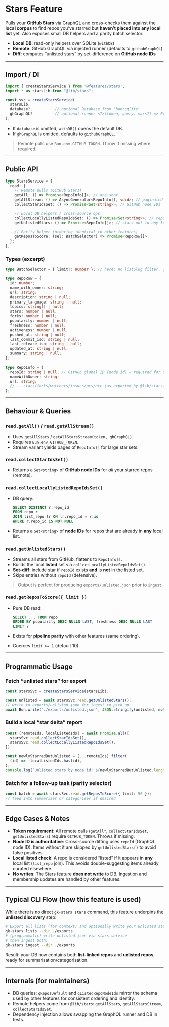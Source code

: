 # Stars Feature

Pulls your **GitHub Stars** via GraphQL and cross-checks them against the **local corpus** to find repos you’ve starred but **haven’t placed into any local list** yet.
Also exposes small DB helpers and a parity batch selector.

- **Local DB**: read-only helpers over SQLite (`withDB`)
- **Remote**: GitHub GraphQL via injected runner (defaults to `githubGraphQL`)
- **Diff**: computes “unlisted stars” by set-difference on **GitHub node IDs**

---

## Import / DI

```ts
import { createStarsService } from '@features/stars';
import * as starsLib from "@lib/stars";

const svc = createStarsService(
  starsLib,
  database?,          // optional Database from 'bun:sqlite'
  ghGraphQL?          // optional runner <T>(token, query, vars?) => Promise<T>
);
```

- If `database` is omitted, `withDB()` opens the default DB.
- If `ghGraphQL` is omitted, defaults to `githubGraphQL`.

> Remote pulls use `Bun.env.GITHUB_TOKEN`. Throw if missing where required.

---

## Public API

```ts
type StarsService = {
  read: {
    // Remote pulls (GitHub Stars)
    getAll: () => Promise<RepoInfo[]>; // one-shot
    getAllStream: () => AsyncGenerator<RepoInfo[], void>; // paginated stream
    collectStarIdsSet: () => Promise<Set<string>>; // GitHub node IDs

    // Local DB helpers / cross-source ops
    collectLocallyListedRepoIdsSet: () => Promise<Set<string>>; // repo.repo_id for any locally listed repo
    getUnlistedStars: () => Promise<RepoInfo[]>; // stars not in any local list

    // Parity helper (ordering identical to other features)
    getReposToScore: (sel: BatchSelector) => Promise<RepoRow[]>;
  };
};
```

### Types (excerpt)

```ts
type BatchSelector = { limit?: number }; // here: no listSlug filter, global only

type RepoRow = {
  id: number;
  name_with_owner: string;
  url: string;
  description: string | null;
  primary_language: string | null;
  topics: string[] | null;
  stars: number | null;
  forks: number | null;
  popularity: number | null;
  freshness: number | null;
  activeness: number | null;
  pushed_at: string | null;
  last_commit_iso: string | null;
  last_release_iso: string | null;
  updated_at: string | null;
  summary: string | null;
};

type RepoInfo = {
  repoId: string | null; // GitHub global ID (node id) — required for diff
  nameWithOwner: string;
  url: string;
  // ...stars/forks/watchers/issues/prs/etc (as exported by @lib/stars)
};
```

---

## Behaviour & Queries

### `read.getAll()` / `read.getAllStream()`

- Uses `getAllStars` / `getAllStarsStream(token, ghGraphQL)`.
- Requires `Bun.env.GITHUB_TOKEN`.
- Stream variant yields pages of `RepoInfo[]` for large star sets.

### `read.collectStarIdsSet()`

- Returns a `Set<string>` of **GitHub node IDs** for _all_ your starred repos (remote).

### `read.collectLocallyListedRepoIdsSet()`

- DB query:

  ```sql
  SELECT DISTINCT r.repo_id
  FROM repo r
  JOIN list_repo lr ON lr.repo_id = r.id
  WHERE r.repo_id IS NOT NULL
  ```

- Returns a `Set<string>` of **node IDs** for repos that are already in **any** local list.

### `read.getUnlistedStars()`

- Streams all stars from GitHub, flattens to `RepoInfo[]`.
- Builds the local **listed** set via `collectLocallyListedRepoIdsSet()`.
- **Set-diff**: include star if `repoId` exists **and** is **not** in the listed set.
- Skips entries without `repoId` (defensive).

> Output is perfect for producing `exports/unlisted.json` prior to `ingest`.

### `read.getReposToScore({ limit })`

- Pure DB read:

  ```sql
  SELECT ... FROM repo
  ORDER BY popularity DESC NULLS LAST, freshness DESC NULLS LAST
  LIMIT ?
  ```

- Exists for **pipeline parity** with other features (same ordering).
- Coerces `limit >= 1` (default 10).

---

## Programmatic Usage

### Fetch “unlisted stars” for export

```ts
const starsSvc = createStarsService(starsLib);

const unlisted = await starsSvc.read.getUnlistedStars();
// write to exports/unlisted.json for ingest to pick up
await Bun.write("./exports/unlisted.json", JSON.stringify(unlisted, null, 2));
```

### Build a local “star delta” report

```ts
const [remoteIds, localListedIds] = await Promise.all([
  starsSvc.read.collectStarIdsSet(),
  starsSvc.read.collectLocallyListedRepoIdsSet(),
]);

const newlyStarredButUnlisted = [...remoteIds].filter(
  (id) => !localListedIds.has(id),
);
console.log(`Unlisted stars by node id: ${newlyStarredButUnlisted.length}`);
```

### Batch for a follow-up task (parity selector)

```ts
const batch = await starsSvc.read.getReposToScore({ limit: 50 });
// feed into summariser or categoriser if desired
```

---

## Edge Cases & Notes

- **Token requirement**: All remote calls (`getAll*`, `collectStarIdsSet`, `getUnlistedStars`) require `GITHUB_TOKEN`. Throws if missing.
- **Node ID is authoritative**: Cross-source diffing uses `repoId` (GraphQL node ID). Items without it are skipped by `getUnlistedStars()` to avoid false positives.
- **Local listed check**: A repo is considered “listed” if it appears in **any** local list (`list_repo` join). This avoids double-suggesting items already curated elsewhere.
- **No writes**: The Stars feature **does not write** to DB. Ingestion and membership updates are handled by other features.

---

## Typical CLI Flow (how this feature is used)

While there is no direct `gk-stars stars` command, this feature underpins the **unlisted discovery** step:

```bash
# Export all lists (for context) and optionally write your unlisted stars:
gk-stars lists --dir ./exports
# (programmatic) write unlisted.json via stars service
# then ingest both:
gk-stars ingest --dir ./exports
```

Result: your DB now contains both **list-linked repos** and **unlisted repos**, ready for summarisation/categorisation.

---

## Internals (for maintainers)

- DB queries: `qReposDefault` and `qListedRepoNodeIds` mirror the schema used by other features for consistent ordering and identity.
- Remote helpers come from `@lib/stars`: `getAllStars`, `getAllStarsStream`, `collectStarIdsSet`.
- Dependency injection allows swapping the GraphQL runner and DB in tests.
